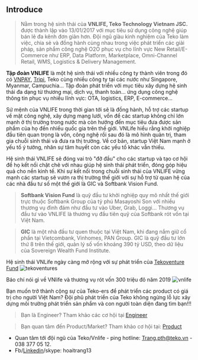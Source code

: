 ## Introduce

> Nằm trong hệ sinh thái của **VNLIFE, Teko Technology Vietnam JSC.** được thành lập vào 13/01/2017 với mục tiêu sử dụng công nghệ giúp bán lẻ đa kênh đơn giản hơn. Đội ngũ giàu kinh nghiệm của Teko làm việc, chia sẻ và đồng hành cùng nhau trong việc phát triển các giải pháp, sản phẩm công nghệ O2O phục vụ cho lĩnh vực New Retail/E-Commerce như ERP, Data Platform, Marketplace, Omni-Channel Retail, WMS, Logistics & Delivery Management.

**Tập đoàn VNLIFE** là một hệ sinh thái với nhiều công ty thành viên trong đó có [VNPAY](https://vnpay.vn/), [Tripi](https://www.tripi.vn/), Teko cùng nhiều công ty tại các nước như Singapore, Myanmar, Campuchia… Tập đoàn phát triển với mục tiêu xây dựng hệ sinh thái đa dạng từ thương mại, dịch vụ, thanh toán… ứng dụng công nghệ thông tin phục vụ nhiều lĩnh vực: OTA, logistics, ERP, E-commerce…

Sứ mệnh của VNLIFE trong thời gian tới sẽ là đồng hành, hỗ trợ các startup về mặt công nghệ, xây dựng mạng lưới, vốn để các startup không chỉ lớn mạnh ở thị trường trong nước mà còn hướng đến mục tiêu đưa được sản phẩm của họ đến nhiều quốc gia trên thế giới.
VNLife hiểu rằng khởi nghiệp đầu tiên quan trọng là vốn, công nghệ rồi sau đó là mô hình quản trị, tham gia chuỗi sinh thái và đưa ra thị trường. Về cơ bản, startup Việt Nam mạnh ở yếu tố ý tưởng, nhân sự tâm huyết còn các yếu tố khác vẫn thiếu.

Hệ sinh thái VNLIFE sẽ đóng vai trò "đỡ đầu" cho các startup và tạo cơ hội để họ kết nối chặt chẽ với nhau giúp hệ sinh thái phát triển, đóng góp hiệu quả cho nền kinh tế. Khi sự kết nối trong chuỗi sinh thái của VNLIFE vững mạnh các startup sẽ vươn ra thị trường thế giới với sự hỗ trợ từ quan hệ của các nhà đầu tư số một thế giới là GIC và Softbank Vision Fund.

> **Softbank Vision Fund** là quỹ đầu tư khởi nghiệp quy mô nhất thế giới trực thuộc Softbank Group của tỷ phú Masayoshi Son với nhiều thương vụ đình đám như đầu tư vào Uber, Grab, Loggi… Thương vụ đầu tư vào VNLIFE là thương vụ đầu tiên quỹ của Softbank rót vốn tại Việt Nam.

> **GIC** là một nhà đầu tư quen thuộc tại Việt Nam, khi đang nắm giữ cổ phần tại Vietcombank, Vinhomes, PAN Group. GIC là quỹ đầu tư lớn thứ 8 trên thế giới, quản lý số vốn khoảng 390 tỷ USD, theo dữ liệu của Sovereign Wealth Fund Institute.

Hệ sinh thái VNLife ngày càng mở rộng với sự phát triển của [Tekoventure Fund](https://tekoventures.vn/)
![tekoventures](https://github.com/hoaitrang13/Jobs-Teko-VNLife/blob/master/Images/tekoventure.jpg?raw=true)

Báo chí nói gì về VNlife và thương vụ rót vốn 300 triệu đô năm 2019
![vnlife](https://github.com/hoaitrang13/Jobs-Teko-VNLife/blob/master/Images/vnlife.jpg?raw=true)

Bạn muốn trở thành cộng sự của Teko-ers để phát triển các product có giá trị cho người Việt Nam? Đội phũ phát triển của Teko không ngừng lỗ lực xây dựng môi trường phát triển sản phẩm và con người toàn diện đang tìm bạn!!!
> Bạn là Engineer? Tham khảo các cơ hội tại [Engineer](./Engineer)

> Bạn quan tâm đến Product/Market? Tham khảo cơ hội tại: [Product](./Product)

* Quan tâm tới đội ngũ của Teko/Vnlife - ping hotline: Trang.pth@teko.vn - 038 377 05 12.
* Fb/[Linkedin](https://www.linkedin.com/in/hoaitrang13/)/skype: hoaitrang13
